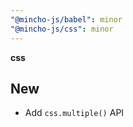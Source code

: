 ```yaml
---
"@mincho-js/babel": minor
"@mincho-js/css": minor
---
```


**css**

## New

- Add `css.multiple()` API
